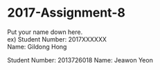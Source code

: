# 2017-Assignment-8

Put your name down here.  
ex) Student Number: 2017XXXXXX  
Name: Gildong Hong

Student Number: 2013726018 
Name: Jeawon Yeon
